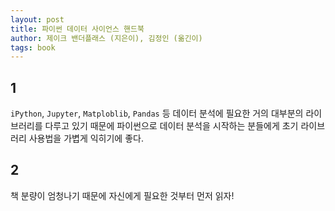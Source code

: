 ```yaml
---
layout: post
title: 파이썬 데이터 사이언스 핸드북
author: 제이크 밴더플래스 (지은이), 김정인 (옮긴이)
tags: book
---
```


## 1

`iPython`, `Jupyter`, `Matploblib`, `Pandas` 등 데이터 분석에 필요한 거의 대부분의 라이브러리를 다루고 있기 때문에 파이썬으로 데이터 분석을 시작하는 분들에게 초기 라이브러리 사용법을 가볍게 익히기에 좋다.

## 2

책 분량이 엄청나기 때문에 자신에게 필요한 것부터 먼저 읽자!
